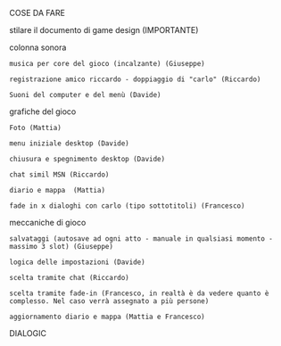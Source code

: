 COSE DA FARE

stilare il documento di game design (IMPORTANTE)

colonna sonora

	musica per core del gioco (incalzante) (Giuseppe)
 
	registrazione amico riccardo - doppiaggio di "carlo" (Riccardo)
 
	Suoni del computer e del menù (Davide)
 

grafiche del gioco

	Foto (Mattia)
 
	menu iniziale desktop (Davide)
 
	chiusura e spegnimento desktop (Davide)
 
	chat simil MSN (Riccardo)
 
	diario e mappa	(Mattia)
 
	fade in x dialoghi con carlo (tipo sottotitoli) (Francesco)


meccaniche di gioco

	salvataggi (autosave ad ogni atto - manuale in qualsiasi momento -  massimo 3 slot) (Giuseppe)
 
	logica delle impostazioni (Davide)
 
	scelta tramite chat (Riccardo)
 
	scelta tramite fade-in (Francesco, in realtà è da vedere quanto è complesso. Nel caso verrà assegnato a più persone)
 
	aggiornamento diario e mappa (Mattia e Francesco)
	
DIALOGIC
